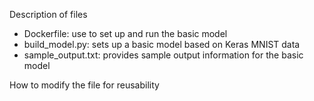 Description of files
* Dockerfile: use to set up and run the basic model
* build_model.py: sets up a basic model based on Keras MNIST data 
* sample_output.txt: provides sample output information for the basic model

How to modify the file for reusability
